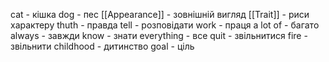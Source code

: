 cat - кішка
dog - пес
[[Appearance]] - зовнішній вигляд
[[Trait]] - риси характеру
thuth - правда
tell - розповідати
work - праця
a lot of - багато
always - завжди
know - знати
everything - все
quit - звільнитися
fire - звільнити
childhood - дитинство
goal - ціль
